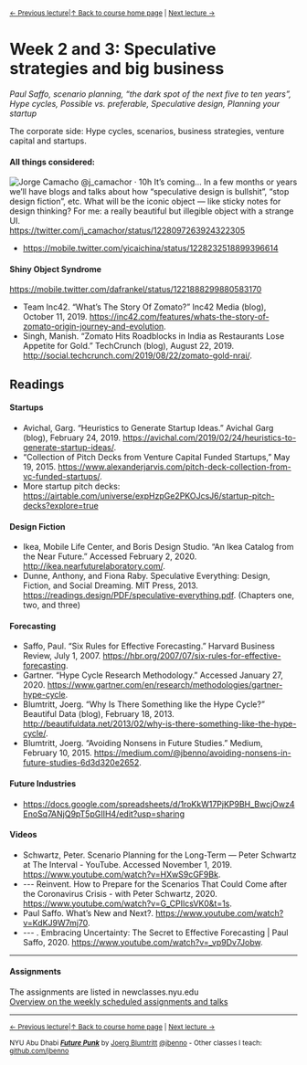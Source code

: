 <sup>[&larr; Previous lecture](/files/01.md)|[&uarr; Back to course home page](/README.md) | [Next lecture &rarr;](/files/04.md)</sup>  

# Week 2 and 3: Speculative strategies and big business
*Paul Saffo, scenario planning, “the dark spot of the next five to ten years”, Hype cycles, Possible vs. preferable, Speculative design, Planning your startup*

The corporate side: Hype cycles, scenarios, business strategies, venture capital and startups.

#### All things considered:
![Jorge Camacho @j_camachor · 10h It’s coming... In a few months or years we’ll have blogs and talks about how “speculative design is bullshit”, “stop design fiction”, etc.  What will be the iconic object — like sticky notes for design thinking?  For me: a really beautiful but illegible object with a strange UI.](https://raw.githubusercontent.com/jbenno/nyuad_future_punk/master/files/Screen%20Shot%202020-02-14%20at%2013.50.12.png)
https://twitter.com/j_camachor/status/1228097263924322305

- https://mobile.twitter.com/yicaichina/status/1228232518899396614

#### Shiny Object Syndrome
https://mobile.twitter.com/dafrankel/status/1221888299880583170
- Team Inc42. “What’s The Story Of Zomato?” Inc42 Media (blog), October 11, 2019. https://inc42.com/features/whats-the-story-of-zomato-origin-journey-and-evolution.
- Singh, Manish. “Zomato Hits Roadblocks in India as Restaurants Lose Appetite for Gold.” TechCrunch (blog), August 22, 2019. http://social.techcrunch.com/2019/08/22/zomato-gold-nrai/.

## Readings
#### Startups
- Avichal, Garg. “Heuristics to Generate Startup Ideas.” Avichal Garg (blog), February 24, 2019. https://avichal.com/2019/02/24/heuristics-to-generate-startup-ideas/.
- “Collection of Pitch Decks from Venture Capital Funded Startups,” May 19, 2015. https://www.alexanderjarvis.com/pitch-deck-collection-from-vc-funded-startups/.
- More startup pitch decks: https://airtable.com/universe/expHzpGe2PKOJcsJ6/startup-pitch-decks?explore=true

#### Design Fiction
- Ikea, Mobile Life Center, and Boris Design Studio. “An Ikea Catalog from the Near Future.” Accessed February 2, 2020. http://ikea.nearfuturelaboratory.com/.
- Dunne, Anthony, and Fiona Raby. Speculative Everything: Design, Fiction, and Social Dreaming. MIT Press, 2013. https://readings.design/PDF/speculative-everything.pdf. (Chapters one, two, and three)

#### Forecasting
- Saffo, Paul. “Six Rules for Effective Forecasting.” Harvard Business Review, July 1, 2007. https://hbr.org/2007/07/six-rules-for-effective-forecasting.
- Gartner. “Hype Cycle Research Methodology.” Accessed January 27, 2020. https://www.gartner.com/en/research/methodologies/gartner-hype-cycle.
- Blumtritt, Joerg. “Why Is There Something like the Hype Cycle?” Beautiful Data (blog), February 18, 2013. http://beautifuldata.net/2013/02/why-is-there-something-like-the-hype-cycle/.
- Blumtritt, Joerg. “Avoiding Nonsens in Future Studies.” Medium, February 10, 2015. https://medium.com/@jbenno/avoiding-nonsens-in-future-studies-6d3d320e2652.

#### Future Industries
- https://docs.google.com/spreadsheets/d/1roKkW17PjKP9BH_BwcjOwz4EnoSq7ANjQ9pT5pGIIH4/edit?usp=sharing

#### Videos
- Schwartz, Peter. Scenario Planning for the Long-Term — Peter Schwartz at The Interval - YouTube. Accessed November 1, 2019. https://www.youtube.com/watch?v=HXwS9cGF9Bk.
- --- Reinvent. How to Prepare for the Scenarios That Could Come after the Coronavirus Crisis - with Peter Schwartz, 2020. https://www.youtube.com/watch?v=G_CPIlcsVK0&t=1s.
- Paul Saffo. What’s New and Next?. https://www.youtube.com/watch?v=KdKJ9W7mj70.
- --- . Embracing Uncertainty: The Secret to Effective Forecasting | Paul Saffo, 2020. https://www.youtube.com/watch?v=_vp9Dv7Jobw.


***

#### Assignments
The assignments are listed in newclasses.nyu.edu  
[Overview on the weekly scheduled assignments and talks](https://docs.google.com/spreadsheets/d/1X1GFioqqV0LJTk4EP8K0p6nl-vHBqKvkfuaAfof8oeA/edit?usp=sharing)  


***
<sup>[&larr; Previous lecture](/files/01.md)|[&uarr; Back to course home page](/README.md) | [Next lecture &rarr;](/files/03.md)</sup>  
  
<sup>NYU Abu Dhabi ***[Future Punk](/README.md)*** by [Joerg Blumtritt](https://jbenno.net) [@jbenno](https://twitter.com/jbenno) - Other classes I teach: [github.com/jbenno](https://github.com/jbenno/teaching/blob/master/README.md)</sup>

